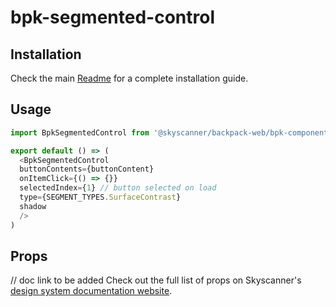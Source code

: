 # bpk-segmented-control

## Installation
Check the main [Readme](https://github.com/skyscanner/backpack#usage) for a complete installation guide.

## Usage
```js
import BpkSegmentedControl from '@skyscanner/backpack-web/bpk-component-segmented-control';

export default () => (
  <BpkSegmentedControl
  buttonContents={buttonContent}
  onItemClick={() => {}}
  selectedIndex={1} // button selected on load
  type={SEGMENT_TYPES.SurfaceContrast}
  shadow
  />
)
```


## Props
// doc link to be added
Check out the full list of props on Skyscanner's [design system documentation website]().
